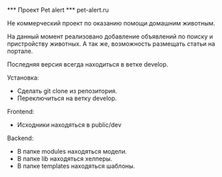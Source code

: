*** Проект Pet alert
*** pet-alert.ru

Не коммерческий проект по оказанию помощи домашним животным.

На данный момент реализовано добавление объявлений по поиску и пристройству животных.
А так же, возможность размещать статьи на портале.

Последняя версия всегда находиться в ветке develop.

Установка:
- Сделать git clone из репозитория.
- Переключиться на ветку develop.

Frontend:
- Исходники находяться в public/dev

Backend:
- В папке modules находяться модели.
- В папке lib  находяться хелперы.
- В папке templates находяться шаблоны.